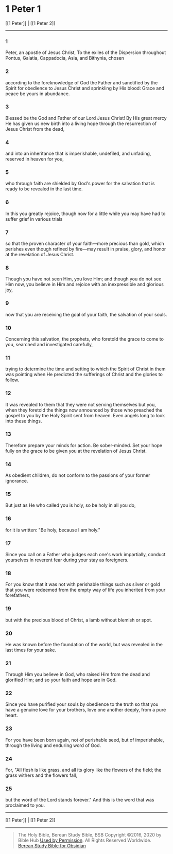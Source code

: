 # 1 Peter 1

[[1 Peter]] | [[1 Peter 2]]

---

### 1
Peter, an apostle of Jesus Christ, To the exiles of the Dispersion throughout Pontus, Galatia, Cappadocia, Asia, and Bithynia, chosen

### 2
according to the foreknowledge of God the Father and sanctified by the Spirit for obedience to Jesus Christ and sprinkling by His blood: Grace and peace be yours in abundance.

### 3
Blessed be the God and Father of our Lord Jesus Christ! By His great mercy He has given us new birth into a living hope through the resurrection of Jesus Christ from the dead,

### 4
and into an inheritance that is imperishable, undefiled, and unfading, reserved in heaven for you,

### 5
who through faith are shielded by God's power for the salvation that is ready to be revealed in the last time.

### 6
In this you greatly rejoice, though now for a little while you may have had to suffer grief in various trials

### 7
so that the proven character of your faith—more precious than gold, which perishes even though refined by fire—may result in praise, glory, and honor at the revelation of Jesus Christ.

### 8
Though you have not seen Him, you love Him; and though you do not see Him now, you believe in Him and rejoice with an inexpressible and glorious joy,

### 9
now that you are receiving the goal of your faith, the salvation of your souls.

### 10
Concerning this salvation, the prophets, who foretold the grace to come to you, searched and investigated carefully,

### 11
trying to determine the time and setting to which the Spirit of Christ in them was pointing when He predicted the sufferings of Christ and the glories to follow.

### 12
It was revealed to them that they were not serving themselves but you, when they foretold the things now announced by those who preached the gospel to you by the Holy Spirit sent from heaven. Even angels long to look into these things.

### 13
Therefore prepare your minds for action. Be sober-minded. Set your hope fully on the grace to be given you at the revelation of Jesus Christ.

### 14
As obedient children, do not conform to the passions of your former ignorance.

### 15
But just as He who called you is holy, so be holy in all you do,

### 16
for it is written: "Be holy, because I am holy."

### 17
Since you call on a Father who judges each one's work impartially, conduct yourselves in reverent fear during your stay as foreigners.

### 18
For you know that it was not with perishable things such as silver or gold that you were redeemed from the empty way of life you inherited from your forefathers,

### 19
but with the precious blood of Christ, a lamb without blemish or spot.

### 20
He was known before the foundation of the world, but was revealed in the last times for your sake.

### 21
Through Him you believe in God, who raised Him from the dead and glorified Him; and so your faith and hope are in God.

### 22
Since you have purified your souls by obedience to the truth so that you have a genuine love for your brothers, love one another deeply, from a pure heart.

### 23
For you have been born again, not of perishable seed, but of imperishable, through the living and enduring word of God.

### 24
For, "All flesh is like grass, and all its glory like the flowers of the field; the grass withers and the flowers fall,

### 25
but the word of the Lord stands forever." And this is the word that was proclaimed to you.

---

[[1 Peter]] | [[1 Peter 2]]

---

> The Holy Bible, Berean Study Bible, BSB
> Copyright &copy;2016, 2020 by Bible Hub
> [Used by Permission](https://berean.bible/terms.htm). All Rights Reserved Worldwide.
> [Berean Study Bible for Obsidian](https://github.com/gapmiss/berean-study-bible-for-obsidian)</small>

